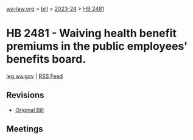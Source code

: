 [wa-law.org](/) > [bill](/bill/) > [2023-24](/bill/2023-24/) > [HB 2481](/bill/2023-24/hb/2481/)

# HB 2481 - Waiving health benefit premiums in the public employees' benefits board.
[leg.wa.gov](https://app.leg.wa.gov/billsummary?BillNumber=2481&Year=2023&Initiative=false) | [RSS Feed](./rss.xml)

## Revisions
* [Original Bill](1/)

## Meetings